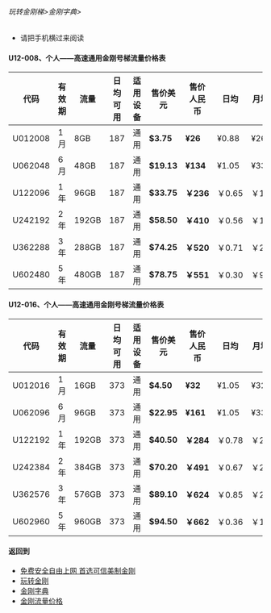 ###### 玩转金刚梯>金刚字典> 

- 请把手机横过来阅读

#### U12-008、个人——高速通用金刚号梯流量价格表

|代码     |有效期|流量  |日均可用|适用设备|售价美元|售价 人民币|日均  |月均  |年均|
|--------|-----|------|--------------|------|------|-------|-----|-----|-----|
|U012008|1月  |   8GB|   187|     通用|<strong> $3.75 </strong> |<strong>¥26</strong> |¥0.88|¥26  |¥315 |
|U062048|6月  |  48GB|   187|     通用|<strong> $19.13</strong> |<strong>¥134</strong>  |¥1.05|¥33  |¥268 |
|U122096|1年  |  96GB|   187|     通用|<strong> $33.75</strong> |<strong>￥236</strong>  |￥0.65|￥19|￥233|
|U242192|2年  | 192GB|   187|     通用|<strong> $58.50</strong> |<strong>￥410</strong> |￥0.56|￥17|￥202|
|U362288|3年  | 288GB|   187|     通用|<strong> $74.25</strong> |<strong>￥520</strong>|￥0.71|￥21|￥256|
|U602480|5年  | 480GB|   187|     通用|<strong> $78.75</strong> |<strong>￥551</strong> |￥0.30|￥9|￥109|


#### U12-016、个人——高速通用金刚号梯流量价格表
|代码     |有效期|流量  |日均可用|适用设备|售价美元|售价 人民币|日均  |月均  |年均|
|--------|----|-----|------|-------|------|------|-------|-----|-----|
|U012016|1月  |  16GB|   373|通用|<strong> $4.50 </strong>  |<strong>¥32 </strong>  |¥1.05|¥32 |¥378|
|U062096|6月  |  96GB|   373|通用|<strong> $22.95 </strong> |<strong>¥161</strong>  |¥1.05|¥33 |¥321|
|U122192|1年  | 192GB|   373|通用|<strong> $40.50 </strong> |<strong>￥284</strong>  |￥0.78|￥23|￥280|
|U242384|2年  | 384GB|   373|通用|<strong> $70.20 </strong> |<strong>￥491</strong>  |￥0.67|￥20|￥242|
|U362576|3年  | 576GB|	 373|通用|<strong> $89.10 </strong> |<strong>￥624</strong> |￥0.85|￥26|￥308|
|U602960|5年  | 960GB|   373|通用|<strong> $94.50 </strong> |<strong>￥662</strong>  |￥0.36|￥11|￥130|


#### 返回到
- [免费安全自由上网 首选可信美制金刚](https://github.com/a2zitpro/web/blob/master/%E5%BE%80%E5%90%8E%E7%BF%BB.md)
- [玩转金刚](https://github.com/a2zitpro/web/blob/master/LadderFree/A.md)
- [金刚字典](https://github.com/a2zitpro/web/blob/master/LadderFree/kkDictionary/KKDictionary.md)
- [金刚流量价格](https://github.com/a2zitpro/web/blob/master/LadderFree/kkDictionary/Price/KKDTPrice.md)



